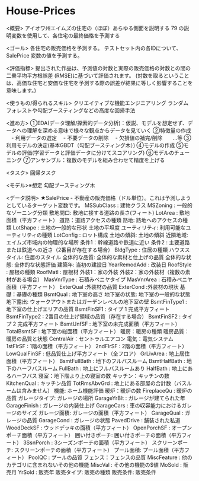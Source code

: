 # House-Prices

<概要>
アイオワ州エイムズの住宅の（ほぼ）あらゆる側面を説明する 79 の説明変数を使用して、各住宅の最終価格を予測する

<ゴール>
各住宅の販売価格を予測する。
テストセット内の各IDについて、SalePrice 変数の値を予測する。

<評価指標>
提出された作品は、予測値の対数と実際の販売価格の対数との間の二乗平均平方根誤差 (RMSE)に基づいて評価されます。
(対数を取るということは、高価な住宅と安価な住宅を予測する際の誤差が結果に等しく影響することを意味します。)

<使うもの/得られるスキル>
クリエイティブな機能エンジニアリング 
ランダムフォレストや勾配ブースティングなどの高度な回帰手法

<進め方>
①EDA(データ理解/探索的データ分析)：仮説、モデルを想定せず、データへの理解を深める意味で様々な観点からデータを見ていく
②特徴量の作成
　- 利用データの選定
　- 不要データの削除
　- 欠損値の補完/削除　　…等
③利用モデルの決定(基本GBDT（勾配ブースティング木）)
④モデルの作成
⑤モデルの評価(学習データと評価データに分けてスコアリング)
⑥モデルのチューニング
⑦アンサンブル：複数のモデルを組み合わせて精度を上げる

<タスク>
回帰タスク

<モデル>※想定
勾配ブースティング木

<データ説明>
★SalePrice - 不動産の販売価格（ドル単位）。これは予測しようとしているターゲット変数です。
MSSubClass : 建物クラス
MSZoning : 一般的なゾーニング分類
敷地間口: 敷地に接する道路の長さ(フィート)
LotArea : 敷地面積（平方フィート）
道路：道路アクセスの種類
路地: 路地へのアクセスの種類
LotShape : 土地の一般的な形状
土地の平坦度
ユーティリティ: 利用可能なユーティリティの種類
LotConfig : ロット構成
土地の傾斜: 土地の傾斜
近隣地域: エイムズ市域内の物理的な場所
条件1：幹線道路や鉄道に近い
条件2 : 主要道路または鉄道への近さ（2番目が存在する場合）
BldgType : 住居の種類
ハウススタイル: 住居のスタイル
全体的な品質: 全体的な素材と仕上げの品質
全体的な状態: 全体的な状態評価
建築年: 当初の建設日
YearRemodAdd : 改装日
RoofStyle : 屋根の種類
RoofMatl : 屋根材
外装1：家の外装
外装2：家の外装材（複数の素材がある場合）
MasVnrType : 石積みベニヤタイプ
MasVnrArea : 石積みベニヤ面積（平方フィート）
ExterQual :外装材の品質
ExterCond :外装材の現状
基礎：基礎の種類
BsmtQual : 地下室の高さ
地下室の状態: 地下室の一般的な状態
地下露出: ウォークアウトまたはガーデンレベルの地下室の壁
BsmtFinType1 : 地下室の仕上げエリアの品質
BsmtFinSF1 : タイプ 1 完成平方フィート
BsmtFinType2 : 2番目の仕上げ領域の品質（存在する場合）
BsmtFinSF2 : タイプ 2 完成平方フィート
BsmtUnfSF : 地下室の未完成面積（平方フィート）
TotalBsmtSF : 地下室の総面積（平方フィート）
暖房：暖房の種類
暖房品質：暖房の品質と状態
CentralAir：セントラルエアコン
電気：電気システム
1stFlrSF : 1階の面積（平方フィート）
2ndFlrSF : 2階の面積（平方フィート）
LowQualFinSF : 低品質仕上げ平方フィート（全フロア）
GrLivArea : 地上居住面積（平方フィート）
BsmtFullBath : 地下のフルバスルーム
BsmtHalfBath : 地下のハーフバスルーム
FullBath : 地上にフルバスルームあり
HalfBath : 地上にあるハーフバス
寝室：地下階より上の寝室の数
キッチン：キッチンの数
KitchenQual : キッチン品質
TotRmsAbvGrd : 地上にある部屋の合計数（バスルームは含みません）
機能: ホーム機能評価
暖炉：暖炉の数
FireplaceQu : 暖炉の品質
ガレージタイプ: ガレージの場所
GarageYrBlt : ガレージが建てられた年
GarageFinish : ガレージの内装仕上げ
GarageCars : 車の収容能力におけるガレージのサイズ
ガレージ面積: ガレージの面積（平方フィート）
GarageQual : ガレージの品質
GarageCond : ガレージの状態
PavedDrive : 舗装された私道
WoodDeckSF : ウッドデッキの面積（平方フィート）
OpenPorchSF : オープンポーチ面積（平方フィート）
囲い付きポーチ: 囲い付きポーチの面積（平方フィート）
3SsnPorch : 3シーズンポーチの面積（平方フィート）
スクリーンポーチ: スクリーンポーチの面積（平方フィート）
プール面積: プール面積（平方フィート）
PoolQC : プールの品質
フェンス：フェンスの品質
MiscFeature : 他のカテゴリに含まれないその他の機能
MiscVal : その他の機能の$値
MoSold : 販売月
YrSold : 販売年
販売タイプ: 販売の種類
販売条件: 販売条件

